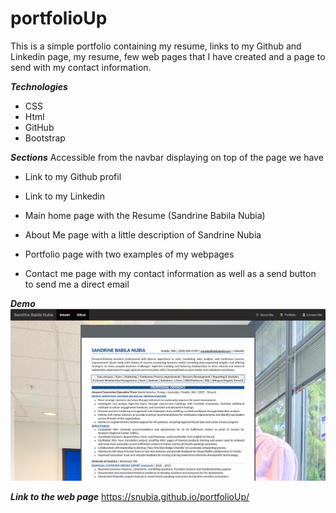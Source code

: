 # portfolioUp
This is a simple portfolio containing my resume, links to my Github and Linkedin page, my resume, few web pages that I have created and a page to send with my contact information.

**_Technologies_**

- CSS
- Html
- GitHub
- Bootstrap

**_Sections_**
Accessible from the navbar displaying on top of the page we have
- Link to my Github profil
- Link to my Linkedin

- Main home page with the Resume (Sandrine Babila Nubia)
- About Me page with a little description of Sandrine Nubia 
- Portfolio page with two examples of my webpages
- Contact me page with my contact information as well as a send button to send me a direct email

**_Demo_**
![alt text](ag.jpg)

**_Link to the web page_**
https://snubia.github.io/portfolioUp/

